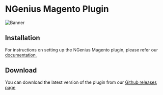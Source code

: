 # NGenius Magento Plugin

![Banner](assets/banner.jpg)

## Installation

For instructions on setting up the NGenius Magento plugin, please refer our [documentation.](https://docs.ngenius-payments.com/docs/magento-20)


## Download

You can download the latest version of the plugin from our [Github releases page](https://github.com/network-international/ngenius-magento-plugin/releases)